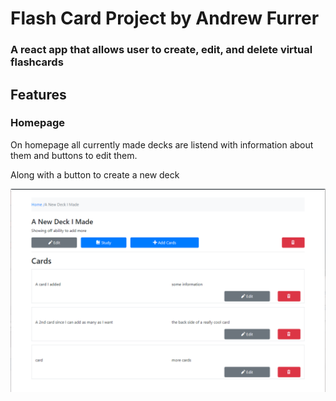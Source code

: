 # Flash Card Project by Andrew Furrer

### A react app that allows user to create, edit, and delete virtual flashcards

## Features

### Homepage

On homepage all currently made decks are listend with information about them and buttons to edit them. 

Along with a button to create a new deck

![Image of Homepage](screenshots/deckpage.png?raw=true)